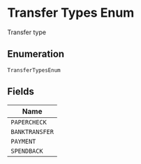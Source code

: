 
# Transfer Types Enum

Transfer type

## Enumeration

`TransferTypesEnum`

## Fields

| Name |
|  --- |
| `PAPERCHECK` |
| `BANKTRANSFER` |
| `PAYMENT` |
| `SPENDBACK` |

